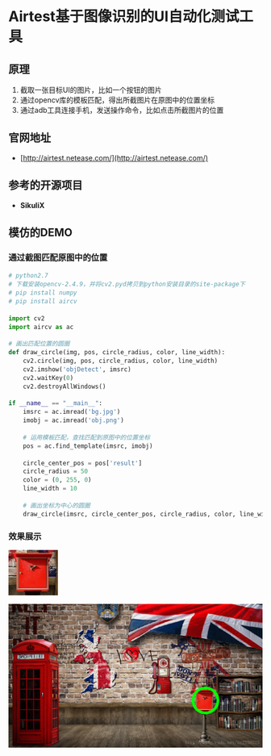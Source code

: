 # Airtest基于图像识别的UI自动化测试工具

## 原理

1. 截取一张目标UI的图片，比如一个按钮的图片
2. 通过opencv库的模板匹配，得出所截图片在原图中的位置坐标
3. 通过adb工具连接手机，发送操作命令，比如点击所截图片的位置

## 官网地址

* [http://airtest.netease.com/](http://airtest.netease.com/)

## 参考的开源项目

* **SikuliX**

## 模仿的DEMO

### 通过截图匹配原图中的位置

```python
# python2.7
# 下载安装opencv-2.4.9，并将cv2.pyd拷贝到python安装目录的site-package下
# pip install numpy
# pip install aircv

import cv2
import aircv as ac

# 画出匹配位置的圆圈
def draw_circle(img, pos, circle_radius, color, line_width):
    cv2.circle(img, pos, circle_radius, color, line_width)
    cv2.imshow('objDetect', imsrc) 
    cv2.waitKey(0)
    cv2.destroyAllWindows()

if __name__ == "__main__":
    imsrc = ac.imread('bg.jpg')
    imobj = ac.imread('obj.png')

    # 运用模板匹配，查找匹配到原图中的位置坐标
    pos = ac.find_template(imsrc, imobj)

    circle_center_pos = pos['result']
    circle_radius = 50
    color = (0, 255, 0)
    line_width = 10

    # 画出坐标为中心的圆圈
    draw_circle(imsrc, circle_center_pos, circle_radius, color, line_width)
```



### 效果展示

![](../.gitbook/assets/20170304173310461.png)

![](../.gitbook/assets/20170304173521319.png)

